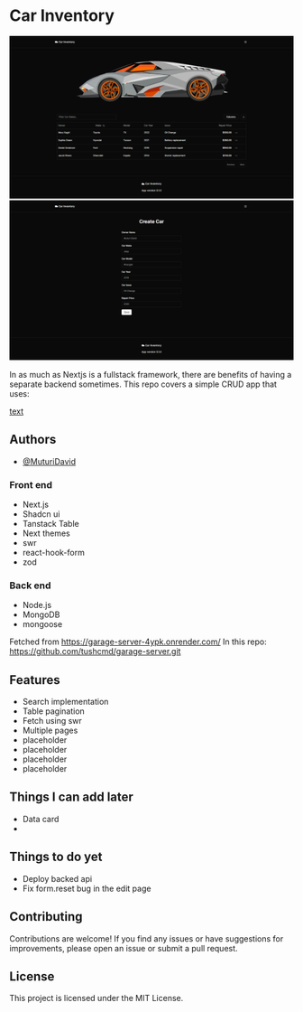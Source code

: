 
# Car Inventory

![Main Page](<public/FireShot Capture 418 - Car Garage Inventory - localhost.png>)
![Create Entry Page](<public/FireShot Capture 419 - Car Garage Inventory - localhost.png>)

In as much as Nextjs is a fullstack framework, there are benefits of having a separate backend sometimes. This repo covers a simple CRUD app that uses:

[text](public/Garage.mkv)

## Authors

- [@MuturiDavid](https://www.tushdev.co/)

### Front end

- Next.js
- Shadcn ui
- Tanstack Table
- Next themes
- swr
- react-hook-form
- zod

### Back end

- Node.js
- MongoDB
- mongoose

Fetched from <https://garage-server-4ypk.onrender.com/> In this repo: <https://github.com/tushcmd/garage-server.git>

## Features

- Search implementation
- Table pagination
- Fetch using swr
- Multiple pages
- placeholder
- placeholder
- placeholder
- placeholder

## Things I can add later

- Data card
-

## Things to do yet

- Deploy backed api
- Fix form.reset bug in the edit page

## Contributing

Contributions are welcome! If you find any issues or have suggestions for improvements, please open an issue or submit a pull request.

## License

This project is licensed under the MIT License.

